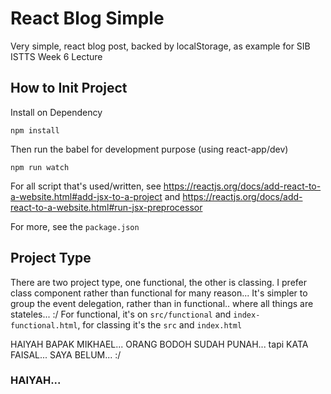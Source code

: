 # React Blog Simple

Very simple, react blog post, backed by localStorage, as example for SIB ISTTS Week 6 Lecture

## How to Init Project

Install on Dependency 

```npm install```

Then run the babel for development purpose (using react-app/dev)

```npm run watch```

For all script that's used/written, see https://reactjs.org/docs/add-react-to-a-website.html#add-jsx-to-a-project and https://reactjs.org/docs/add-react-to-a-website.html#run-jsx-preprocessor

For more, see the `package.json`


## Project Type

There are two project type, one functional, the other is classing. I prefer class component rather than functional for many reason... It's simpler to group the event delegation, rather than in functional.. where all things are stateles... :/ 
For functional, it's on `src/functional` and `index-functional.html`, for classing it's the `src` and `index.html`

HAIYAH BAPAK MIKHAEL... ORANG BODOH SUDAH PUNAH... tapi KATA FAISAL... SAYA BELUM... :/ 

### HAIYAH...